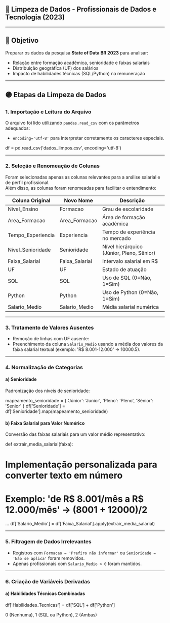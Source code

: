## 🧹 **Limpeza de Dados - Profissionais de Dados e Tecnologia (2023)**

---

## 📄 Objetivo

Preparar os dados da pesquisa **State of Data BR 2023** para analisar:

- Relação entre formação acadêmica, senioridade e faixas salariais
- Distribuição geográfica (UF) dos salários
- Impacto de habilidades técnicas (SQL/Python) na remuneração

---

## 🟣 Etapas da Limpeza de Dados

### 1. Importação e Leitura do Arquivo

O arquivo foi lido utilizando `pandas.read_csv` com os parâmetros adequados:

- `encoding='utf-8'` para interpretar corretamente os caracteres especiais.

df = pd.read_csv('dados_limpos.csv', encoding='utf-8')


---

### 2. Seleção e Renomeação de Colunas

Foram selecionadas apenas as colunas relevantes para a análise salarial e de perfil profissional.  
Além disso, as colunas foram renomeadas para facilitar o entendimento:

| Coluna Original      | Novo Nome               | Descrição                                      |
|----------------------|-------------------------|------------------------------------------------|
| Nivel_Ensino         | Formacao                | Grau de escolaridade                           |
| Area_Formacao        | Area_Formacao           | Área de formação acadêmica                     |
| Tempo_Experiencia    | Experiencia             | Tempo de experiência no mercado                |
| Nivel_Senioridade    | Senioridade             | Nível hierárquico (Júnior, Pleno, Sênior)      |
| Faixa_Salarial       | Faixa_Salarial          | Intervalo salarial em R$                       |
| UF                   | UF                      | Estado de atuação                              |
| SQL                  | SQL                     | Uso de SQL (0=Não, 1=Sim)                      |
| Python               | Python                  | Uso de Python (0=Não, 1=Sim)                   |
| Salario_Medio        | Salario_Medio           | Média salarial numérica                        |

---

### 3. Tratamento de Valores Ausentes

- Remoção de linhas com UF ausente:
- Preenchimento da coluna `Salario_Medio` usando a média dos valores da faixa salarial textual (exemplo: 'R$ 8.001-12.000' → 10000.5).

---

### 4. Normalização de Categorias

#### a) Senioridade

Padronização dos níveis de senioridade:

mapeamento_senioridade = {
'Júnior': 'Junior',
'Pleno': 'Pleno',
'Sênior': 'Senior'
}
df['Senioridade'] = df['Senioridade'].map(mapeamento_senioridade)


#### b) Faixa Salarial para Valor Numérico

Conversão das faixas salariais para um valor médio representativo:

def extrair_media_salarial(faixa):
# Implementação personalizada para converter texto em número
# Exemplo: 'de R$ 8.001/mês a R$ 12.000/mês' -> (8001 + 12000)/2
...
df['Salario_Medio'] = df['Faixa_Salarial'].apply(extrair_media_salarial)


---

### 5. Filtragem de Dados Irrelevantes

- Registros com `Formacao = 'Prefiro não informar'` ou `Senioridade = 'Não se aplica'` foram removidos.
- Apenas profissionais com `Salario_Medio > 0` foram mantidos.

---

### 6. Criação de Variáveis Derivadas

#### a) Habilidades Técnicas Combinadas
df['Habilidades_Tecnicas'] = df['SQL'] + df['Python']

0 (Nenhuma), 1 (SQL ou Python), 2 (Ambas)



